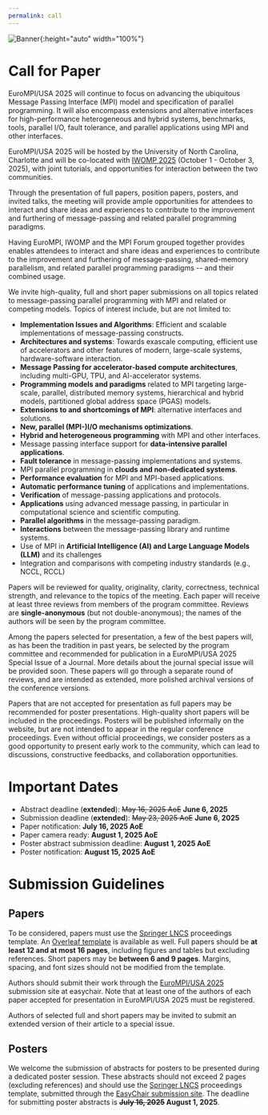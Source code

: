 ```yaml
---
permalink: call
---
```


![Banner](/assets/Charlotte1.png){:height="auto" width="100%"}

<h1>Call for Paper</h1>

<div class="text-justify conference-text">

<p>EuroMPI/USA 2025 will continue to focus on advancing the ubiquitous Message Passing Interface (MPI) model and specification of parallel programming. It will also encompass extensions and alternative interfaces for high-performance heterogeneous and hybrid systems, benchmarks, tools, parallel I/O, fault tolerance, and parallel applications using MPI and other interfaces.</p>  

<p>EuroMPI/USA 2025 will be hosted by the University of North Carolina, Charlotte and will be co-located with <a href="https://www.iwomp.org/">IWOMP 2025</a> (October 1 - October 3, 2025), with joint tutorials, and opportunities for interaction between the two communities.</p>

<p>Through the presentation of full papers, position papers, posters, and invited talks, the meeting will provide ample opportunities for attendees to interact and share ideas and experiences to contribute to the improvement and furthering of message-passing and related parallel programming paradigms.</p>

<p>Having EuroMPI, IWOMP and the MPI Forum grouped together provides enables attendees to interact and share ideas and experiences to contribute to the improvement and furthering of message-passing, shared-memory parallelism, and related parallel programming paradigms -- and their combined usage.</p>



<p>We invite high-quality, full and short paper submissions on all topics related to message-passing parallel programming with MPI and related or competing models. Topics of interest include, but are not limited to:</p>

<ul>
<li> <b>Implementation Issues and Algorithms</b>: Efficient and scalable implementations of message-passing constructs.</li>
<li> <b>Architectures and systems</b>: Towards exascale computing, efficient use of accelerators and other features of modern, large-scale systems, hardware-software interaction.</li>
<li> <b>Message Passing for accelerator-based compute architectures</b>, including multi-GPU, TPU, and AI-accelerator systems.</li>
<li> <b>Programming models and paradigms</b> related to MPI targeting large-scale, parallel, distributed memory systems, hierarchical and hybrid models, partitioned global address space (PGAS) models.</li>
<li> <b>Extensions to and shortcomings of MPI</b>: alternative interfaces and solutions.</li>
<li> <b>New, parallel (MPI-)I/O mechanisms optimizations</b>.</li>
<li> <b>Hybrid and heterogeneous programming</b> with MPI and other interfaces.</li>
<li> Message passing interface support for <b>data-intensive parallel applications</b>.</li>
<li> <b>Fault tolerance</b> in message-passing implementations and systems.</li>
<li> MPI parallel programming in <b>clouds and non-dedicated systems</b>.</li>
<li> <b>Performance evaluation</b> for MPI and MPI-based applications.</li>
<li> <b>Automatic performance tuning</b> of applications and implementations.</li>
<li> <b>Verification</b> of message-passing applications and protocols.</li>
<li> <b>Applications</b> using advanced message passing, in particular in computational science and scientific computing.</li>
<li> <b>Parallel algorithms</b> in the message-passing paradigm.</li>
<li> <b>Interactions</b> between the message-passing library and runtime systems.</li>
<li> Use of MPI in <b>Artificial Intelligence (AI) and Large Language Models (LLM)</b> and its challenges</li>
<li> Integration and comparisons with competing industry standards (e.g., NCCL, RCCL)</li>
</ul>


<p>Papers will be reviewed for quality, originality, clarity, correctness, technical strength, and relevance to the topics of the meeting. Each paper will receive at least three reviews from members of the program committee. Reviews are <b>single-anonymous</b> (but not double-anonymous); the names of the authors will be seen by the program committee.</p>

<p>Among the papers selected for presentation, a few of the best papers will, as has been the tradition in past years, be selected by the program committee and recommended for publication in a EuroMPI/USA 2025 Special Issue of a Journal. More details about the journal special issue will be provided soon. These papers will go through a separate round of reviews, and are intended as extended, more polished archival versions of the conference versions.</p>

<p>Papers that are not accepted for presentation as full papers may be recommended for poster presentations. High-quality short papers will be included in the proceedings. Posters will be published informally on the website, but are not intended to appear in the regular conference proceedings. Even without official proceedings, we consider posters as a good opportunity to present early work to the community, which can lead to discussions, constructive feedbacks, and collaboration opportunities.</p>



<h1>Important Dates</h1>
<ul>
<li> Abstract deadline (<b>extended</b>): <s>May 16, 2025 AoE</s> <b>June 6, 2025</b></li>
<li> Submission deadline (<b>extended</b>): <s>May 23, 2025 AoE</s> <b>June 6, 2025</b></li>
<li> Paper notification: <b>July 16, 2025 AoE</b></li>
<li> Paper camera ready: <b>August 1, 2025 AoE</b></li>
<li> Poster abstract submission deadline: <b> August 1, 2025 AoE</b></li>
<li> Poster notification: <b>August 15, 2025 AoE</b></li>
<!-- <li> Camera-ready version: TBD</li> -->
</ul>


<h1>Submission Guidelines</h1>

<h2>Papers</h2>

<p>To be considered, papers must use the <a href="https://www.springer.com/gp/computer-science/lncs/conference-proceedings-guidelines">Springer LNCS</a> proceedings template. An <a href="https://www.overleaf.com/latex/templates/springer-lecture-notes-in-computer-science/kzwwpvhwnvfj#.WuA4JS5uZpi">Overleaf template</a> is available as well. Full papers should be <b>at least 12 and at most 16 pages</b>, including figures and tables but excluding references. Short papers may be <b>between 6 and 9 pages</b>. Margins, spacing, and font sizes should not be modified from the template.</p>

<p>Authors should submit their work through the <a href="https://easychair.org/conferences?conf=eurompiusa2025">EuroMPI/USA 2025</a> submission site at easychair.
Note that at least one of the authors of each paper accepted for presentation in EuroMPI/USA 2025 must be registered.</p>

<p>Authors of selected full and short papers may be invited to submit an extended version of their article to a special issue.</p>

<h2>Posters</h2>
<p>We welcome the submission of abstracts for posters to be presented during a dedicated poster session. These abstracts should not exceed 2 pages (excluding references) and should use the <a href="https://www.springer.com/gp/computer-science/lncs/conference-proceedings-guidelines">Springer LNCS</a> proceedings template, submitted through the <a href="https://easychair.org/conferences?conf=eurompiusa2025">EasyChair submission site</a>. The deadline for submitting poster abstracts is <b><s>July 16, 2025</s> August 1, 2025</b>.</p>


<!-- <p> To be considered, papers must be formatted according to the "sigconf" template style of the <a href="https://www.acm.org/publications/proceedings-template">ACM Primary Article Template</a>. Full papers may be up to 10 pages in length in PDF format.</p> -->

<!-- <p>The Overleaf template for LaTeX users can be found <a href="https://www.overleaf.com/latex/templates/association-for-computing-machinery-acm-sig-proceedings-template/bmvfhcdnxfty">here</a> (updated to point to the two-column format). Please make sure to use the "sigconf" template style.</p>
<p>The page limit includes figures, tables, and appendices, but does not include references, for which there is no page limit. Margins, spacing, and font sizes should not be modified from the template.</p> -->

<!-- Authors should submit their work through the <a href="https://easychair.org/conferences/?conf=eurompi23">EuroMPI 2023</a> Submission Site at easychair.
Note that at least one of the authors of each paper accepted for presentation in EuroMPI 2023 must be registered. -->


